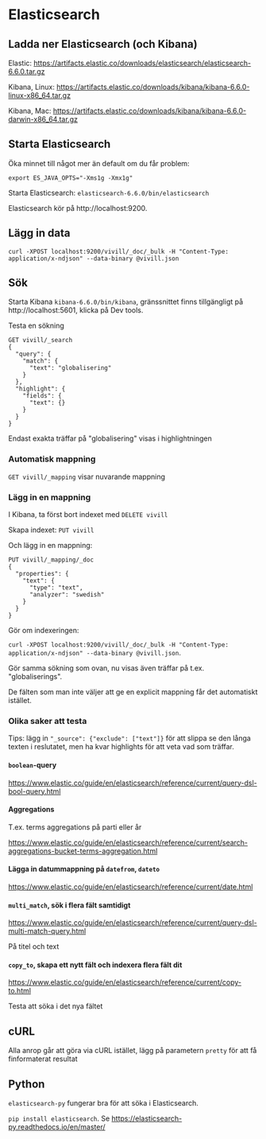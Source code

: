 # Elasticsearch

## Ladda ner Elasticsearch (och Kibana)

Elastic: https://artifacts.elastic.co/downloads/elasticsearch/elasticsearch-6.6.0.tar.gz

Kibana, Linux: https://artifacts.elastic.co/downloads/kibana/kibana-6.6.0-linux-x86_64.tar.gz

Kibana, Mac: https://artifacts.elastic.co/downloads/kibana/kibana-6.6.0-darwin-x86_64.tar.gz

## Starta Elasticsearch

Öka minnet till något mer än default om du får problem:

`export ES_JAVA_OPTS="-Xms1g -Xmx1g"`

Starta Elasticsearch: `elasticsearch-6.6.0/bin/elasticsearch`

Elasticsearch kör på http://localhost:9200.

## Lägg in data

`curl -XPOST localhost:9200/vivill/_doc/_bulk -H "Content-Type: application/x-ndjson" --data-binary @vivill.json`

## Sök

Starta Kibana `kibana-6.6.0/bin/kibana`, gränssnittet finns tillgängligt på http://localhost:5601, klicka på Dev tools.

Testa en sökning

```
GET vivill/_search
{
  "query": {
    "match": {
      "text": "globalisering"
    }
  },
  "highlight": {
    "fields": {
      "text": {}
    }
  }
}
```

Endast exakta träffar på "globalisering" visas i highlightningen

### Automatisk mappning

`GET vivill/_mapping` visar nuvarande mappning

### Lägg in en mappning

I Kibana, ta först bort indexet med `DELETE vivill`

Skapa indexet: `PUT vivill`

Och lägg in en mappning:
```
PUT vivill/_mapping/_doc 
{
  "properties": {
    "text": {
      "type": "text",
      "analyzer": "swedish"
    }
  }
}
```

Gör om indexeringen:

`curl -XPOST localhost:9200/vivill/_doc/_bulk -H "Content-Type: application/x-ndjson" --data-binary @vivill.json`.

Gör samma sökning som ovan, nu visas även träffar på t.ex. "globaliserings".

De fälten som man inte väljer att ge en explicit mappning får det automatiskt istället.

### Olika saker att testa

Tips: lägg in `"_source": {"exclude": ["text"]}` för att slippa se den långa texten i reslutatet, men ha kvar highlights
för att veta vad som träffar.

#### `boolean`-query

https://www.elastic.co/guide/en/elasticsearch/reference/current/query-dsl-bool-query.html

#### Aggregations

T.ex. terms aggregations på parti eller år

https://www.elastic.co/guide/en/elasticsearch/reference/current/search-aggregations-bucket-terms-aggregation.html

#### Lägga in datummappning på `datefrom`, `dateto`

https://www.elastic.co/guide/en/elasticsearch/reference/current/date.html

#### `multi_match`, sök i flera fält samtidigt

https://www.elastic.co/guide/en/elasticsearch/reference/current/query-dsl-multi-match-query.html

På titel och text

#### `copy_to`, skapa ett nytt fält och indexera flera fält dit

https://www.elastic.co/guide/en/elasticsearch/reference/current/copy-to.html

Testa att söka i det nya fältet

## cURL

Alla anrop går att göra via cURL istället, lägg på parametern `pretty` för att få finformaterat resultat

## Python

`elasticsearch-py` fungerar bra för att söka i Elasticsearch.

`pip install elasticsearch`. Se https://elasticsearch-py.readthedocs.io/en/master/








